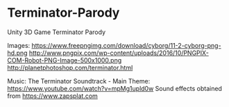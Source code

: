 # Terminator-Parody
Unity 3D Game Terminator Parody

Images:
https://www.freepngimg.com/download/cyborg/11-2-cyborg-png-hd.png
http://www.pngpix.com/wp-content/uploads/2016/10/PNGPIX-COM-Robot-PNG-Image-500x1000.png
http://planetphotoshop.com/terminator.html

Music:
The Terminator Soundtrack - Main Theme: https://www.youtube.com/watch?v=mpMg1upld0w
Sound effects obtained from https://www.zapsplat.com
